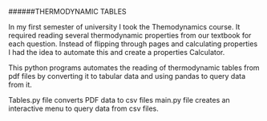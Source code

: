 ######THERMODYNAMIC TABLES

In my first semester of university I took the Themodynamics course. It required reading several thermodynamic properties from our textbook for each question. Instead of flipping through pages and calculating properties I had the idea to automate this and create a properties Calculator.

This python programs automates the reading of thermodynamic tables from pdf files by converting it to tabular data and using pandas to query data from it.

Tables.py file converts PDF data to csv files
main.py file creates an interactive menu to query data from csv files.
 
